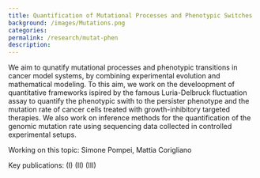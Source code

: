 ```yaml
---
title: Quantification of Mutational Processes and Phenotypic Switches
background: /images/Mutations.png
categories: 
permalink: /research/mutat-phen
description:
---
```


We aim to qunatify mutational processes and phenotypic transitions in cancer model
systems, by combining experimental evolution and mathematical modeling. To this aim, we work on the develoopment of quantitative frameworks ispired by the famous Luria-Delbruck fluctuation assay to quantify the phenotypic swith to the persister phenotype and the mutation rate of cancer cells treated with growth-inhibitory targeted therapies. We also work on inference methods for the quantification of the genomic mutation rate using sequencing data collected in controlled experimental setups.

Working on this topic: Simone Pompei, Mattia Corigliano

Key publications:
(I)
(II)
(III)
